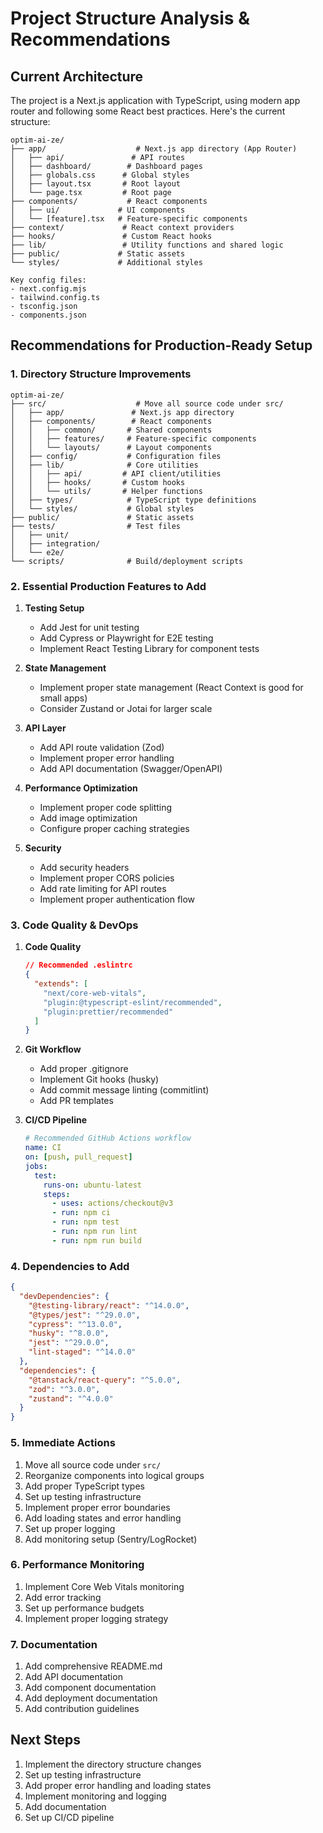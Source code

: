 # Project Structure Analysis & Recommendations

## Current Architecture
The project is a Next.js application with TypeScript, using modern app router and following some React best practices. Here's the current structure:

```
optim-ai-ze/
├── app/                    # Next.js app directory (App Router)
│   ├── api/               # API routes
│   ├── dashboard/        # Dashboard pages
│   ├── globals.css      # Global styles
│   ├── layout.tsx       # Root layout
│   └── page.tsx         # Root page
├── components/           # React components
│   ├── ui/             # UI components
│   └── [feature].tsx   # Feature-specific components
├── context/             # React context providers
├── hooks/               # Custom React hooks
├── lib/                 # Utility functions and shared logic
├── public/             # Static assets
└── styles/             # Additional styles

Key config files:
- next.config.mjs
- tailwind.config.ts
- tsconfig.json
- components.json
```

## Recommendations for Production-Ready Setup

### 1. Directory Structure Improvements

```
optim-ai-ze/
├── src/                    # Move all source code under src/
│   ├── app/               # Next.js app directory
│   ├── components/        # React components
│   │   ├── common/       # Shared components
│   │   ├── features/     # Feature-specific components
│   │   └── layouts/      # Layout components
│   ├── config/           # Configuration files
│   ├── lib/              # Core utilities
│   │   ├── api/         # API client/utilities
│   │   ├── hooks/       # Custom hooks
│   │   └── utils/       # Helper functions
│   ├── types/            # TypeScript type definitions
│   └── styles/           # Global styles
├── public/               # Static assets
├── tests/                # Test files
│   ├── unit/
│   ├── integration/
│   └── e2e/
└── scripts/              # Build/deployment scripts
```

### 2. Essential Production Features to Add

1. **Testing Setup**
   - Add Jest for unit testing
   - Add Cypress or Playwright for E2E testing
   - Implement React Testing Library for component tests

2. **State Management**
   - Implement proper state management (React Context is good for small apps)
   - Consider Zustand or Jotai for larger scale

3. **API Layer**
   - Add API route validation (Zod)
   - Implement proper error handling
   - Add API documentation (Swagger/OpenAPI)

4. **Performance Optimization**
   - Implement proper code splitting
   - Add image optimization
   - Configure proper caching strategies

5. **Security**
   - Add security headers
   - Implement proper CORS policies
   - Add rate limiting for API routes
   - Implement proper authentication flow

### 3. Code Quality & DevOps

1. **Code Quality**
   ```json
   // Recommended .eslintrc
   {
     "extends": [
       "next/core-web-vitals",
       "plugin:@typescript-eslint/recommended",
       "plugin:prettier/recommended"
     ]
   }
   ```

2. **Git Workflow**
   - Add proper .gitignore
   - Implement Git hooks (husky)
   - Add commit message linting (commitlint)
   - Add PR templates

3. **CI/CD Pipeline**
   ```yaml
   # Recommended GitHub Actions workflow
   name: CI
   on: [push, pull_request]
   jobs:
     test:
       runs-on: ubuntu-latest
       steps:
         - uses: actions/checkout@v3
         - run: npm ci
         - run: npm test
         - run: npm run lint
         - run: npm run build
   ```

### 4. Dependencies to Add

```json
{
  "devDependencies": {
    "@testing-library/react": "^14.0.0",
    "@types/jest": "^29.0.0",
    "cypress": "^13.0.0",
    "husky": "^8.0.0",
    "jest": "^29.0.0",
    "lint-staged": "^14.0.0"
  },
  "dependencies": {
    "@tanstack/react-query": "^5.0.0",
    "zod": "^3.0.0",
    "zustand": "^4.0.0"
  }
}
```

### 5. Immediate Actions

1. Move all source code under `src/`
2. Reorganize components into logical groups
3. Add proper TypeScript types
4. Set up testing infrastructure
5. Implement proper error boundaries
6. Add loading states and error handling
7. Set up proper logging
8. Add monitoring setup (Sentry/LogRocket)

### 6. Performance Monitoring

1. Implement Core Web Vitals monitoring
2. Add error tracking
3. Set up performance budgets
4. Implement proper logging strategy

### 7. Documentation

1. Add comprehensive README.md
2. Add API documentation
3. Add component documentation
4. Add deployment documentation
5. Add contribution guidelines

## Next Steps

1. Implement the directory structure changes
2. Set up testing infrastructure
3. Add proper error handling and loading states
4. Implement monitoring and logging
5. Add documentation
6. Set up CI/CD pipeline 